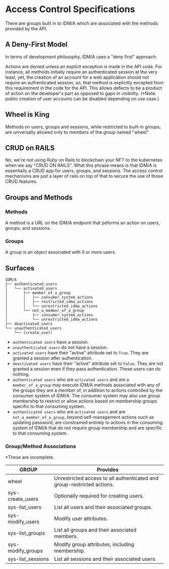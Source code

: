 # Access Control Specifications

There are groups built in to IDM/A which are associated with the methods provided by the API.  

## A Deny-First Model

In terms of development philosophy, IDM/A uses a "deny first" approach:

Actions are denied unless an explicit exception is made in the API code.  For instance, all methods initially require an authenticated session at the very least, yet, the creation of an account for a web application should not require an authenticated session, so, that method is explicitly excepted from this requirement in the code for the API.  This allows defects to be a product of action on the developer's part as opposed to gaps in visibility.  (*Note: public creation of user accounts can be disabled depending on use case.)

## Wheel is King

Methods on users, groups and sessions, while restricted to built-in groups, are universally allowed only to members of the group named "wheel".

## CRUD on RAILS

No, we're not using Ruby on Rails to blockchain your NFT to the kubernetes when we say "CRUD ON RAILS".  What this phrase means is that IDM/A is essentially a CRUD app for users, groups, and sessions.  The access control mechanisms are just a layer of rails on top of that to secure the use of those CRUD features.

## Groups and Methods

### Methods
A method is a URL on the IDM/A endpoint that peforms an action on users, groups, and sessions.

### Groups
A group is an object associated with 0 or more users.

## Surfaces
```
IDM/A
├── authenticated_users
│   └── activated_users
│       ├── member_of_a_group
│       │   ├── consumer_system_actions
│       │   ├── restricted_idma_actions
│       │   └── unrestricted_idma_actions
│       └── not_a_member_of_a_group
│           ├── consumer_system_actions
│           └── unrestricted_idma_actions
├── deactivated_users
└── unauthenticated_users
    └── (create_user)
```

- `authenticated users` have a session. 
- `unauthenticated users` do not have a session.
- `activated users` have their "active" attribute set to `True`.  They are granted a session after authentication.
- `deactivated users` have their "active" attribute set to `False`.  They are not granted a session even if they pass authentication.  These users can do nothing.
- `authenticated users` who are `activated users` and are a `member_of_a_group` may execute IDM/A methods associated with any of the groups they are a member of, in addition to actions controlled by the consumer system of IDM/A.  The consumer system may also use group membership to restrict or allow actions based on membership groups specific to that consuming system.
- `authenticated users` who are `activated users` and are `not_a_member_of_a_group`, beyond self-management actions such as updating password, are constrained entirely to actions in the consuming system of IDM/A that do not require group membership and are specific to that consuming system.

### Group/Method Associations
*These are incomplete.

| GROUP             | Provides                                                               |
|-------------------|------------------------------------------------------------------------|
| wheel             | Unrestricted access to all authenticated and group-restricted actions. |
| sys-create_users  | Optionally required for creating users.                                |
| sys-list_users    | List all users and their associated groups.                            |
| sys-modify_users  | Modify user attributes.                                                |
| sys-list_groups   | List all groups and their associated members.                          |
| sys-modify_groups | Modify group attributes, including membership.                         |
| sys-list_sessions | List all sessions and their associated users.                          |
